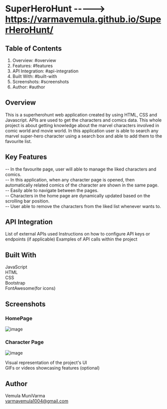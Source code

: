 
# SuperHeroHunt -----> https://varmavemula.github.io/SuperHeroHunt/

## Table of Contents

1. Overview: #overview
2. Features: #features
3. API Integration: #api-integration
4. Built With: #built-with
6. Screenshots: #screenshots
7. Author: #author


## Overview
This is a superherohunt web application created by using HTML, CSS and Javascript. APIs are used to get the characters and comics data.
This whole project is about getting knowledge about the marvel characters involved in comic world and movie world.
In this application user is able to search any marvel super-hero character using a search box and able to add them to the favourite list.

## Key Features
-- In the favourite page, user will able to manage the liked characters and comics.\
-- In this application, when any character page is opened, then automatically related comics of the character are shown in the same page.\
-- Easily able to navigate between the pages.\
-- Characters in the home page are dynamically updated based on the scrolling bar position.\
-- User able to remove the characters from the liked list whenever wants to.

## API Integration
List of external APIs used
Instructions on how to configure API keys or endpoints (if applicable)
Examples of API calls within the project

## Built With
JavaScript\
HTML\
CSS\
Bootstrap\
FontAwesome(for icons)

## Screenshots
### HomePage
![image](https://github.com/varmavemula/SuperHeroHunt/assets/125905044/b73383c5-7a12-4ef9-b938-a7eebf21e820)

### Character Page
![image](https://github.com/varmavemula/SuperHeroHunt/assets/125905044/3f4b89bd-0d9d-4b8a-96ed-63cfcf257bc1)

Visual representation of the project's UI\
GIFs or videos showcasing features (optional)


## Author
Vemula MuniVarma\
varmavemula1004@gmail.com
